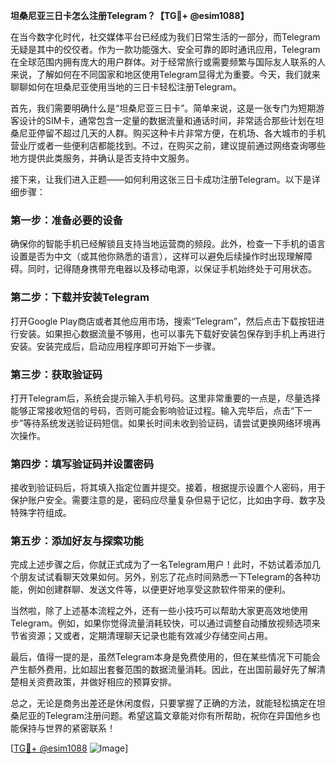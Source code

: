 **坦桑尼亚三日卡怎么注册Telegram？【TG💪+ @esim1088】**

在当今数字化时代，社交媒体平台已经成为我们日常生活的一部分，而Telegram无疑是其中的佼佼者。作为一款功能强大、安全可靠的即时通讯应用，Telegram在全球范围内拥有庞大的用户群体。对于经常旅行或需要频繁与国际友人联系的人来说，了解如何在不同国家和地区使用Telegram显得尤为重要。今天，我们就来聊聊如何在坦桑尼亚使用当地的三日卡轻松注册Telegram。

首先，我们需要明确什么是“坦桑尼亚三日卡”。简单来说，这是一张专门为短期游客设计的SIM卡，通常包含一定量的数据流量和通话时间，非常适合那些计划在坦桑尼亚停留不超过几天的人群。购买这种卡片非常方便，在机场、各大城市的手机营业厅或者一些便利店都能找到。不过，在购买之前，建议提前通过网络查询哪些地方提供此类服务，并确认是否支持中文服务。

接下来，让我们进入正题——如何利用这张三日卡成功注册Telegram。以下是详细步骤：

### 第一步：准备必要的设备
确保你的智能手机已经解锁且支持当地运营商的频段。此外，检查一下手机的语言设置是否为中文（或其他你熟悉的语言），这样可以避免后续操作时出现理解障碍。同时，记得随身携带充电器以及移动电源，以保证手机始终处于可用状态。

### 第二步：下载并安装Telegram
打开Google Play商店或者其他应用市场，搜索“Telegram”，然后点击下载按钮进行安装。如果担心数据流量不够用，也可以事先下载好安装包保存到手机上再进行安装。安装完成后，启动应用程序即可开始下一步骤。

### 第三步：获取验证码
打开Telegram后，系统会提示输入手机号码。这里非常重要的一点是，尽量选择能够正常接收短信的号码，否则可能会影响验证过程。输入完毕后，点击“下一步”等待系统发送验证码短信。如果长时间未收到验证码，请尝试更换网络环境再次操作。

### 第四步：填写验证码并设置密码
接收到验证码后，将其填入指定位置并提交。接着，根据提示设置个人密码，用于保护账户安全。需要注意的是，密码应尽量复杂但易于记忆，比如由字母、数字及特殊字符组成。

### 第五步：添加好友与探索功能
完成上述步骤之后，你就正式成为了一名Telegram用户！此时，不妨试着添加几个朋友试试看聊天效果如何。另外，别忘了花点时间熟悉一下Telegram的各种功能，例如创建群聊、发送文件等，以便更好地享受这款软件带来的便利。

当然啦，除了上述基本流程之外，还有一些小技巧可以帮助大家更高效地使用Telegram。例如，如果你觉得流量消耗较快，可以通过调整自动播放视频选项来节省资源；又或者，定期清理聊天记录也能有效减少存储空间占用。

最后，值得一提的是，虽然Telegram本身是免费使用的，但在某些情况下可能会产生额外费用，比如超出套餐范围的数据流量消耗。因此，在出国前最好先了解清楚相关资费政策，并做好相应的预算安排。

总之，无论是商务出差还是休闲度假，只要掌握了正确的方法，就能轻松搞定在坦桑尼亚的Telegram注册问题。希望这篇文章能对你有所帮助，祝你在异国他乡也能保持与世界的紧密联系！

[[TG💪+ @esim1088](https://t.me/s/esim1088) ![Image](https://i.postimg.cc/4NQfJmqS/Snipaste-2025-05-13-00-14-12.png)]